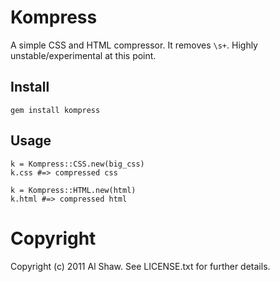 # Kompress

A simple CSS and HTML compressor. It removes `\s+`. Highly unstable/experimental at this point.

## Install

`gem install kompress`

## Usage

    k = Kompress::CSS.new(big_css)
    k.css #=> compressed css
    
    k = Kompress::HTML.new(html)
    k.html #=> compressed html
    
    
# Copyright

Copyright (c) 2011 Al Shaw. See LICENSE.txt for
further details.

